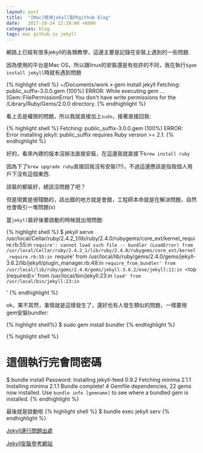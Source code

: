 ```yaml
---
layout: post
title:  "[Mac]使用jekyll製作github blog"
date:   2017-10-24 12:28:00 +0800
categories: blog
tags: mac github.io jekyll
---
```

網路上已經有很多jekyll的各類教學，這邊主要是記錄在安裝上遇到的一些問題.


因為使用的平台是Mac OS，所以跟linux的安裝還是有些許的不同，我在執行`$gem install jekyll`時就有遇到問題

<!--more-->
{% highlight shell %}
~/Documents/work » gem install jekyll
Fetching: public_suffix-3.0.0.gem (100%)
ERROR:  While executing gem ... (Gem::FilePermissionError)
    You don't have write permissions for the /Library/Ruby/Gems/2.0.0 directory.
{% endhighlight %}


看上去是權限的問題，所以我就直接加上`sudo`，接著直接回我:

{% highlight shell %}
Fetching: public_suffix-3.0.0.gem (100%)
ERROR:  Error installing jekyll:
	public_suffix requires Ruby version >= 2.1.
{% endhighlight %}

好的，看來內建的版本沒辦法直接安裝，在這邊我就直接下`brew install ruby`

因為下了`brew upgrade ruby`直接回我沒有安裝(?!)，不過這邊應該是指我個人用戶下沒有這個東西.

該裝的都裝好，總該沒問題了吧？

但是現實是很殘酷的，該出錯的地方就是會錯，工程師本命就是在解決問題，自然也會吸引一堆問題(x)


當`jekyll`裝好後要啟動的時候就出現問題:

{% highlight shell %}
$ jekyll serve
/usr/local/Cellar/ruby/2.4.2_1/lib/ruby/2.4.0/rubygems/core_ext/kernel_require.rb:55:in `require': cannot load such file -- bundler (LoadError)
	from /usr/local/Cellar/ruby/2.4.2_1/lib/ruby/2.4.0/rubygems/core_ext/kernel_require.rb:55:in `require'
	from /usr/local/lib/ruby/gems/2.4.0/gems/jekyll-3.6.2/lib/jekyll/plugin_manager.rb:48:in `require_from_bundler'
	from /usr/local/lib/ruby/gems/2.4.0/gems/jekyll-3.6.2/exe/jekyll:11:in `<top (required)>'
	from /usr/local/bin/jekyll:23:in `load'
	from /usr/local/bin/jekyll:23:in `<main>'
{% endhighlight %}


ok，果不其然，事情就是這樣發生了，還好也有人發生類似的問題，一樣要用gem安裝bundler:

{% highlight shell%}
$ sudo gem install bundler
{% endhighlight %}

{% highlight shell %}
# 這個執行完會問密碼
$ bundle install
Password: 
Installing jekyll-feed 0.9.2
Fetching minima 2.1.1
Installing minima 2.1.1
Bundle complete! 4 Gemfile dependencies, 22 gems now installed.
Use `bundle info [gemname]` to see where a bundled gem is installed.
{% endhighlight %}

最後就是啟動啦
{% highlight shell %}
$ bundle exec jekyll serv
{% endhighlight %}

[Jekyll運行問題出處][jekyll-git]

[Jekyll安裝參考網站][jekyll-url]

[jekyll-git]: https://github.com/jekyll/jekyll/issues/5165
[jekyll-url]: http://seans.tw/2016/make-own-blog-with-jekyll-and-github-page/
